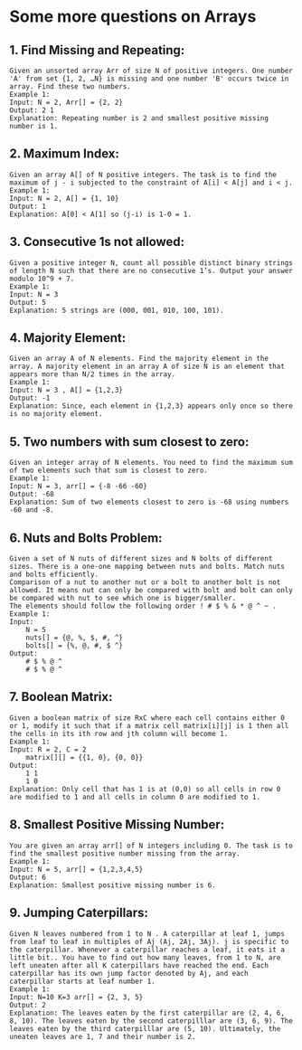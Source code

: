 # Some more questions on Arrays

## 1. Find Missing and Repeating:
    Given an unsorted array Arr of size N of positive integers. One number 'A' from set {1, 2, …N} is missing and one number 'B' occurs twice in array. Find these two numbers.
    Example 1:
    Input: N = 2, Arr[] = {2, 2}
    Output: 2 1
    Explanation: Repeating number is 2 and smallest positive missing number is 1.

## 2. Maximum Index:
    Given an array A[] of N positive integers. The task is to find the maximum of j - i subjected to the constraint of A[i] < A[j] and i < j.
    Example 1:
    Input: N = 2, A[] = {1, 10}
    Output: 1
    Explanation: A[0] < A[1] so (j-i) is 1-0 = 1.

## 3. Consecutive 1s not allowed:
    Given a positive integer N, count all possible distinct binary strings of length N such that there are no consecutive 1’s. Output your answer modulo 10^9 + 7.
    Example 1:
    Input: N = 3
    Output: 5
    Explanation: 5 strings are (000, 001, 010, 100, 101).

## 4. Majority Element:
    Given an array A of N elements. Find the majority element in the array. A majority element in an array A of size N is an element that appears more than N/2 times in the array.
    Example 1:
    Input: N = 3 , A[] = {1,2,3} 
    Output: -1
    Explanation: Since, each element in {1,2,3} appears only once so there is no majority element.

## 5. Two numbers with sum closest to zero:
    Given an integer array of N elements. You need to find the maximum sum of two elements such that sum is closest to zero.
    Example 1:
    Input: N = 3, arr[] = {-8 -66 -60}
    Output: -68
    Explanation: Sum of two elements closest to zero is -68 using numbers -60 and -8.

## 6. Nuts and Bolts Problem:
    Given a set of N nuts of different sizes and N bolts of different sizes. There is a one-one mapping between nuts and bolts. Match nuts and bolts efficiently.
    Comparison of a nut to another nut or a bolt to another bolt is not allowed. It means nut can only be compared with bolt and bolt can only be compared with nut to see which one is bigger/smaller.
    The elements should follow the following order ! # $ % & * @ ^ ~ .  
    Example 1:
    Input: 
        N = 5
        nuts[] = {@, %, $, #, ^}
        bolts[] = {%, @, #, $ ^}
    Output: 
        # $ % @ ^
        # $ % @ ^

## 7. Boolean Matrix:
    Given a boolean matrix of size RxC where each cell contains either 0 or 1, modify it such that if a matrix cell matrix[i][j] is 1 then all the cells in its ith row and jth column will become 1.
    Example 1:
    Input: R = 2, C = 2
        matrix[][] = {{1, 0}, {0, 0}}
    Output: 
        1 1
        1 0 
    Explanation: Only cell that has 1 is at (0,0) so all cells in row 0 are modified to 1 and all cells in column 0 are modified to 1.

## 8. Smallest Positive Missing Number:
    You are given an array arr[] of N integers including 0. The task is to find the smallest positive number missing from the array.
    Example 1:
    Input: N = 5, arr[] = {1,2,3,4,5}
    Output: 6
    Explanation: Smallest positive missing number is 6.

## 9. Jumping Caterpillars:
    Given N leaves numbered from 1 to N . A caterpillar at leaf 1, jumps from leaf to leaf in multiples of Aj (Aj, 2Aj, 3Aj). j is specific to the caterpillar. Whenever a caterpillar reaches a leaf, it eats it a little bit.. You have to find out how many leaves, from 1 to N, are left uneaten after all K caterpillars have reached the end. Each caterpillar has its own jump factor denoted by Aj, and each caterpillar starts at leaf number 1.
    Example 1:
    Input: N=10 K=3 arr[] = {2, 3, 5} 
    Output: 2
    Explanation: The leaves eaten by the first caterpillar are (2, 4, 6, 8, 10). The leaves eaten by the second caterpilllar are (3, 6, 9). The leaves eaten by the third caterpilllar are (5, 10). Ultimately, the uneaten leaves are 1, 7 and their number is 2.